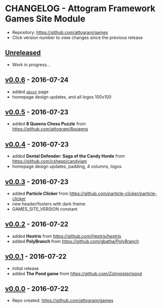 # CHANGELOG - Attogram Framework Games Site Module

- Repository: <https://github.com/attogram/games>
- Click version number to view changes since the previous release

## [Unreleased]

- Work in progress...

## [v0.0.6] - 2016-07-24

- added [`about`](https://github.com/attogram/games/blob/master/actions/about.php) page
- homepage design updates, and all logos 100x100

## [v0.0.5] - 2016-07-23

- added **8 Queens Chess Puzzle** from <https://github.com/attogram/8queens>

## [v0.0.4] - 2016-07-23

- added **Dental Defender: Saga of the Candy Horde** from <https://github.com/cshepp/candyjam>
- homepage design updates, padding, 4 columns, logos

## [v0.0.3] - 2016-07-23

- added **Particle Clicker** from <https://github.com/particle-clicker/particle-clicker>
- new header/footers with dark theme
- GAMES_SITE_VERSION constant

## [v0.0.2] - 2016-07-22

- added **Hextris** from <https://github.com/Hextris/hextris>
- added **PolyBranch** from <https://github.com/gbatha/PolyBranch>

## [v0.0.1] - 2016-07-22

- Initial release
- added **The Pond game** from <https://github.com/Zolmeister/pond>

## [v0.0.0] - 2016-07-22

- Repo created: <https://github.com/attogram/games>

[Unreleased]: https://github.com/attogram/games/compare/v0.0.6...HEAD
[v0.0.6]: https://github.com/attogram/games/compare/v0.0.5...v0.0.6
[v0.0.5]: https://github.com/attogram/games/compare/v0.0.4...v0.0.5
[v0.0.4]: https://github.com/attogram/games/compare/v0.0.3...v0.0.4
[v0.0.3]: https://github.com/attogram/games/compare/v0.0.2...v0.0.3
[v0.0.2]: https://github.com/attogram/games/compare/v0.0.1...v0.0.2
[v0.0.1]: https://github.com/attogram/games/compare/472107d...v0.0.1
[v0.0.0]: https://github.com/attogram/games/tree/472107d
